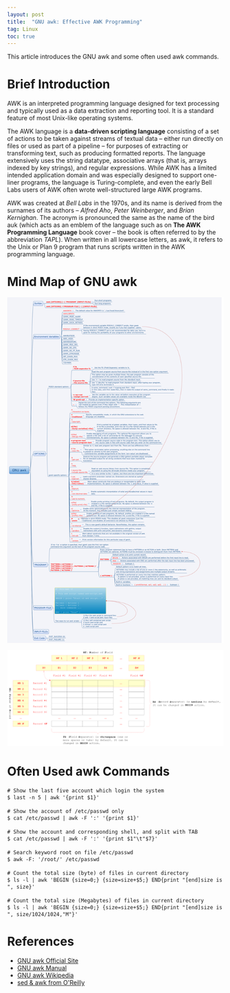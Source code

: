 ```yaml
---
layout: post
title:  "GNU awk: Effective AWK Programming"
tag: Linux
toc: true
---
```


This article introduces the GNU awk and some often used awk commands.

<!--more-->

# Brief Introduction

AWK is an interpreted programming language designed for text processing and typically used as a data extraction and reporting tool. It is a standard feature of most Unix-like operating systems.

The AWK language is a **data-driven scripting language** consisting of a set of actions to be taken against streams of textual data – either run directly on files or used as part of a pipeline – for purposes of extracting or transforming text, such as producing formatted reports. The language extensively uses the string datatype, associative arrays (that is, arrays indexed by key strings), and regular expressions. While AWK has a limited intended application domain and was especially designed to support one-liner programs, the language is Turing-complete, and even the early Bell Labs users of AWK often wrote well-structured large AWK programs.

AWK was created at *Bell Labs* in the 1970s, and its name is derived from the surnames of its authors – *Alfred Aho*, *Peter Weinberger*, and *Brian Kernighan*. The acronym is pronounced the same as the name of the bird auk (which acts as an emblem of the language such as on **The AWK Programming Language** book cover – the book is often referred to by the abbreviation *TAPL*). When written in all lowercase letters, as awk, it refers to the Unix or Plan 9 program that runs scripts written in the AWK programming language.

# Mind Map of GNU awk

![GNU awk Mind Map](/assets/GNU_awk.png)

![GNU_awk_Records_Fields](/assets/GNU_awk_Records_Fields.png)

# Often Used awk Commands

```
# Show the last five account which login the system
$ last -n 5 | awk '{print $1}'

# Show the account of /etc/passwd only
$ cat /etc/passwd | awk -F ':' '{print $1}'

# Show the account and corresponding shell, and split with TAB
$ cat /etc/passwd | awk -F ':' '{print $1"\t"$7}'

# Search keyword root on file /etc/passwd
$ awk -F: '/root/' /etc/passwd

# Count the total size (byte) of files in current directory
$ ls -l | awk 'BEGIN {size=0;} {size=size+$5;} END{print "[end]size is ", size}'

# Count the total size (Megabytes) of files in current directory
$ ls -l | awk 'BEGIN {size=0;} {size=size+$5;} END{print "[end]size is ", size/1024/1024,"M"}'
```

# References

* [GNU awk Official Site](https://www.gnu.org/software/gawk/)
* [GNU awk Manual](https://www.gnu.org/software/gawk/manual/)
* [GNU awk Wikipedia](https://en.wikipedia.org/wiki/AWK)
* [sed & awk from O'Reilly](http://docstore.mik.ua/orelly/unix/sedawk/)
